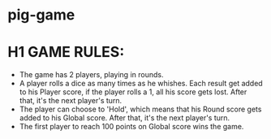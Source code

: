 # pig-game

# H1 GAME RULES:

- The game has 2 players, playing in rounds.
- A player rolls a dice as many times as he whishes. Each result get added to his Player score, if the player rolls a 1, all his score gets lost. After that, it's the next player's turn.
- The player can choose to 'Hold', which means that his Round score gets added to his Global score. After that, it's the next player's turn.
- The first player to reach 100 points on Global score wins the game.
